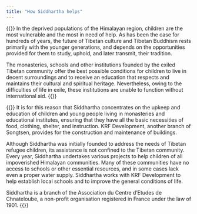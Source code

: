 ```yaml
---
title: "How Siddhartha helps"
---
```


{{<image-with-text src="/images/img_rideaux.jpg" alt="Simla Monastery">}}
In the deprived populations of the Himalayan region, children are the most vulnerable and the most in need of help. As has been the case for hundreds of years, the future of Tibetan culture and Tibetan Buddhism rests primarily with the younger generations, and depends on the opportunities provided for them to study, uphold, and later transmit, their tradition. 

The monasteries, schools and other institutions founded by the exiled Tibetan community offer the best possible conditions for children to live in decent surroundings and to receive an education that respects and maintains their cultural and spiritual heritage. Nevertheless, owing to the difficulties of life in exile, these institutions are unable to function without international aid. 
{{</image-with-text>}}

{{<image-with-text src="/images/img_PWR_maratika.jpg" alt="Children in Maratika, Nepal">}}
It is for this reason that Siddhartha concentrates on the upkeep and education of children and young people living in monasteries and educational institutes, ensuring that they have all the basic necessities of food, clothing, shelter, and instruction. KRF Development, another branch of Songtsen, provides for the construction and maintenance of buildings. 

Although Siddhartha was initially founded to address the needs of Tibetan refugee children, its assistance is not confined to the Tibetan community. Every year, Siddhartha undertakes various projects to help children of all impoverished Himalayan communities. Many of these communities have no access to schools or other essential resources, and in some cases lack even a proper water supply. Siddhartha works with KRF Development to help establish local schools and to improve the general conditions of life. 

Siddhartha is a branch of the Association du Centre d’Etudes de Chnateloube, a non-profit organisation registered in France under the law of 1901. 
{{</image-with-text>}}